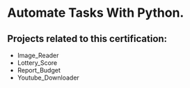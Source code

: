 # Automate Tasks With Python.

## Projects related to this certification:

  * Image_Reader
  * Lottery_Score
  * Report_Budget
  * Youtube_Downloader
